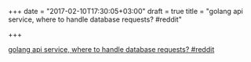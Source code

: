 +++
date = "2017-02-10T17:30:05+03:00"
draft = true
title = "golang api service, where to handle database requests?  #reddit"

+++

<p><a href="https://t.co/OkHChDg9xo">golang api service, where to handle database requests?  #reddit</a></p>
